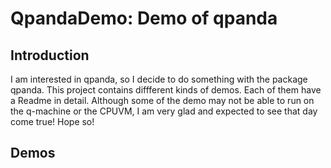 # QpandaDemo: Demo of qpanda

## Introduction

I am interested in qpanda, so I decide to do something with the package qpanda.
This project contains diffferent kinds of demos. Each of them have a Readme in detail.
Although some of the demo may not be able to run on the q-machine or the CPUVM, I am very glad and expected to see that day come true! Hope so!

## Demos

